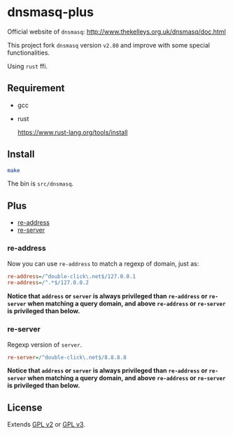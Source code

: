 # dnsmasq-plus

Official website of `dnsmasq`: http://www.thekelleys.org.uk/dnsmasq/doc.html

This project fork `dnsmasq` version `v2.80` and improve with some special functionalities.

Using `rust` ffi.

## Requirement

- gcc

- rust

  https://www.rust-lang.org/tools/install

## Install

```bash
make
```

The bin is `src/dnsmasq`.

## Plus

- [re-address](#re-address)
- [re-server](#re-server)

### re-address

Now you can use `re-address` to match a regexp of domain, just as:

```ini
re-address=/^double-click\.net$/127.0.0.1
re-address=/^.*$/127.0.0.2
```

**Notice that `address` or `server` is always privileged than `re-address` or `re-server` when matching a query domain, and above `re-address` or `re-server` is privileged than below.**

### re-server

Regexp version of `server`.

```ini
re-server=/^double-click\.net$/8.8.8.8
```

**Notice that `address` or `server` is always privileged than `re-address` or `re-server` when matching a query domain, and above `re-address` or `re-server` is privileged than below.**

## License

Extends [GPL v2](COPYING) or [GPL v3](COPYING-v3).
